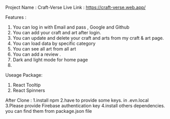 Project Name : Craft-Verse
Live Link : https://craft-verse.web.app/

Features :
1. You can log in with Email and pass , Google and Github
2. You can add your craft and art after login. 
3. You can update and delete your craft and arts from my craft & art page.
4. You can load data by specific category
5. You can see all art from all art
6. You can add a review .
7. Dark and light mode for home page
8. 
Useage Package: 
1. React Tooltip
2. React Spinners

   
After Clone :
1.install npm
2.have to provide some keys. in .evn.local
3.Please provide Firebase authentication key
4.install others dependencies. you can find them from package.json file

